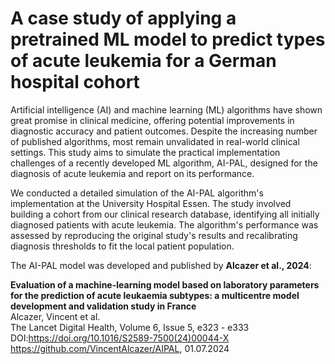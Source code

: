 # A case study of applying a pretrained ML model to predict types of acute leukemia for a German hospital cohort

Artificial intelligence (AI) and machine learning (ML) algorithms have shown great promise in clinical medicine, offering potential improvements in diagnostic accuracy and patient outcomes. Despite the increasing number of published algorithms, most remain unvalidated in real-world clinical settings. This study aims to simulate the practical implementation challenges of a recently developed ML algorithm, AI-PAL, designed for the diagnosis of acute leukemia and report on its performance.  

We conducted a detailed simulation of the AI-PAL algorithm's implementation at the University Hospital Essen. The study involved building a cohort from our clinical research database, identifying all initially diagnosed patients with acute leukemia. The algorithm's performance was assessed by reproducing the original study's results and recalibrating diagnosis thresholds to fit the local patient population.


The AI-PAL model was developed and published by **Alcazer et al., 2024**:

**Evaluation of a machine-learning model based on laboratory parameters for the prediction of acute leukaemia subtypes: a multicentre model development and validation study in France**<br>
Alcazer, Vincent et al.<br>
The Lancet Digital Health, Volume 6, Issue 5, e323 - e333<br>
DOI:https://doi.org/10.1016/S2589-7500(24)00044-X<br>
https://github.com/VincentAlcazer/AIPAL, 01.07.2024
